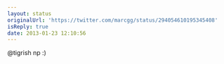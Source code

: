 ```yaml
---
layout: status
originalUrl: 'https://twitter.com/marcgg/status/294054610195345408'
isReply: true
date: 2013-01-23 12:10:56
---
```


@tigrish np :)
